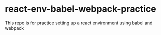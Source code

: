 # react-env-babel-webpack-practice
This repo is for practice setting up a react environment using babel and webpack
